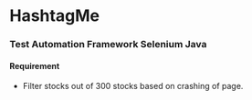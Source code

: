 # HashtagMe

### Test Automation Framework Selenium Java  

#### Requirement
  * Filter stocks out of 300 stocks based on crashing of page.

